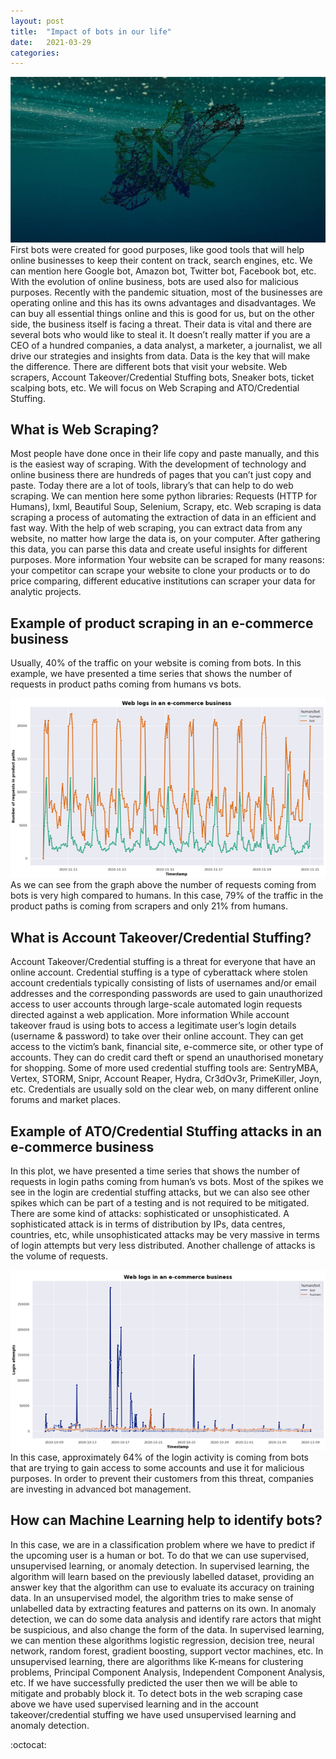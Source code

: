 ```yaml
---
layout: post
title:  "Impact of bots in our life"
date:   2021-03-29
categories: 
---
```

![](../public/Netacea-Main-Image.jpg)
First bots were created for good purposes, like good tools that will help online businesses to keep their content on track, search engines, etc. We can mention here Google bot, Amazon bot, Twitter bot, Facebook bot, etc. With the evolution of online business, bots are used also for malicious purposes. Recently with the pandemic situation, most of the businesses are operating online and this has its owns advantages and disadvantages. We can buy all essential things online and this is good for us, but on the other side, the business itself is facing a threat. Their data is vital and there are several bots who would like to steal it.
It doesn’t really matter if you are a CEO of a hundred companies, a data analyst, a marketer, a journalist, we all drive our strategies and insights from data. Data is the key that will make the difference. There are different bots that visit your website. Web scrapers, Account Takeover/Credential Stuffing bots, Sneaker bots, ticket scalping bots, etc. We will focus on Web Scraping and ATO/Credential Stuffing.

## What is Web Scraping?
Most people have done once in their life copy and paste manually, and this is the easiest way of scraping. 
With the development of technology and online business there are hundreds of pages that you can’t just copy and paste. Today there are a lot of tools, library’s that can help to do web scraping. We can mention here some python libraries: Requests (HTTP for Humans), Ixml, Beautiful Soup, Selenium, Scrapy, etc. 
Web scraping is data scraping a process of automating the extraction of data in an efficient and fast way. With the help of web scraping, you can extract data from any website, no matter how large the data is, on your computer. After gathering this data, you can parse this data and create useful insights for different purposes. More information
Your website can be scraped for many reasons: your competitor can scrape your website to clone your products or to do price comparing, different educative institutions can scraper your data for analytic projects.

## Example of product scraping in an e-commerce business	
Usually, 40% of the traffic on your website is coming from bots. In this example, we have presented a time series that shows the number of requests in product paths coming from humans vs bots. 

![](../public/web_scraping_blog.png)
As we can see from the graph above the number of requests coming from bots is very high compared to humans. In this case, 79% of the traffic in the product paths is coming from scrapers and only 21% from humans.

## What is Account Takeover/Credential Stuffing?
Account Takeover/Credential stuffing is a threat for everyone that have an online account.
Credential stuffing is a type of cyberattack where stolen account credentials typically consisting of lists of usernames and/or email addresses and the corresponding passwords are used to gain unauthorized access to user accounts through large-scale automated login requests directed against a web application. More information
While account takeover fraud is using bots to access a legitimate user’s login details (username & password) to take over their online account. They can get access to the victim’s bank, financial site, e-commerce site, or other type of accounts. They can do credit card theft or spend an unauthorised monetary for shopping. Some of more used credential stuffing tools are: SentryMBA, Vertex, STORM, Snipr, Account Reaper, Hydra, Cr3dOv3r, PrimeKiller, Joyn, etc. Credentials are usually sold on the clear web, on many different online forums and market places.

## Example of ATO/Credential Stuffing attacks in an e-commerce business
In this plot, we have presented a time series that shows the number of requests in login paths coming from human’s vs bots. Most of the spikes we see in the login are credential stuffing attacks, but we can also see other spikes which can be part of a testing and is not required to be mitigated. There are some kind of attacks: sophisticated or unsophisticated. A sophisticated attack is in terms of distribution by IPs, data centres, countries, etc, while unsophisticated attacks may be very massive in terms of login attempts but very less distributed. Another challenge of attacks is the volume of requests.

![](../public/credentialstuffing_blog.png)
In this case, approximately 64% of the login activity is coming from bots that are trying to gain access to some accounts and use it for malicious purposes. In order to prevent their customers from this threat, companies are investing in advanced bot management.
## How can Machine Learning help to identify bots?
In this case, we are in a classification problem where we have to predict if the upcoming user is a human or bot. To do that we can use supervised, unsupervised learning, or anomaly detection. In supervised learning, the algorithm will learn based on the previously labelled dataset, providing an answer key that the algorithm can use to evaluate its accuracy on training data. In an unsupervised model, the algorithm tries to make sense of unlabelled data by extracting features and patterns on its own. In anomaly detection, we can do some data analysis and identify rare actors that might be suspicious, and also change the form of the data. In supervised learning, we can mention these algorithms logistic regression, decision tree, neural network, random forest, gradient boosting, support vector machines, etc. In unsupervised learning, there are algorithms like K-means for clustering problems, Principal Component Analysis, Independent Component Analysis, etc. If we have successfully predicted the user then we will be able to mitigate and probably block it. To detect bots in the web scraping case above we have used supervised learning and in the account takeover/credential stuffing we have used unsupervised learning and anomaly detection.

:octocat:
